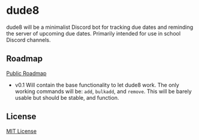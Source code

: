 # dude8

dude8 will be a minimalist Discord bot for tracking due dates and reminding the server of upcoming due dates.
Primarily intended for use in school Discord channels.

## Roadmap
[Public Roadmap](https://trello.com/b/3MYnaphu/public-roadmap)
- v0.1 Will contain the base functionality to let dude8 work. The only working commands will be: ``add``, ``bulkadd``, and ``remove``. 
This will be barely usable but should be stable, and function.

## License

[MIT License](https://opensource.org/licenses/MIT)
